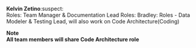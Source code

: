 **Kelvin Zetino**:suspect:<br>
Roles: Team Manager & Documentation Lead
Roles: Bradley: Roles - Data Modeler & Testing Lead, will also work on Code Architecture(Coding)






**Note**<br>
**All team members will share Code Architecture role**
